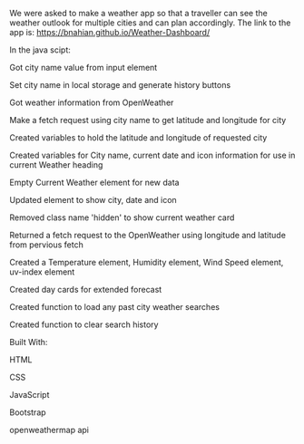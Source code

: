 We were asked to make a weather app so that a traveller can see the weather outlook for multiple cities and can plan accordingly. The link to the app is: https://bnahian.github.io/Weather-Dashboard/

In the java scipt:

Got city name value from input element

Set city name in local storage and generate history buttons

Got weather information from OpenWeather

Make a fetch request using city name to get latitude and longitude for city

Created variables to hold the latitude and longitude of requested city

Created variables for City name, current date and icon information for use in current Weather heading

Empty Current Weather element for new data

Updated element to show city, date and icon

Removed class name 'hidden' to show current weather card

Returned a fetch request to the OpenWeather using longitude and latitude from pervious fetch

Created a Temperature element, Humidity element, Wind Speed element, uv-index element

Created day cards for extended forecast

Created function to load any past city weather searches

Created function to clear search history


Built With:

HTML

CSS

JavaScript

Bootstrap

openweathermap api

